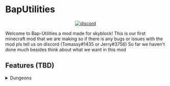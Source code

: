 # BapUtilities
<p align="center">
  <a href="https://discord.gg/HzheJutA" target="_blank">
    <img alt="discord" src="https://global-uploads.webflow.com/5e157548d6f7910beea4e2d6/62a07b53139aec4c1fd07771_discord-logo.png" />
  </a>
</p>

Welcome to Bap-Utilities a mod made for skyblock!
This is our first minecraft mod that we are making so if there is any bugs or issues with the mod pls tell us on discord (Tomassy#1435 or Jerry#3756)
So far we haven't done much besides think about what we want in this mod

## Features (TBD)

<details>
  <summary>Dungeons</summary>
  
- Trust feature to let other players take your own party if you go afk 
- Better dragon name in the m7 boss fight (might not happen because there is already a sbe/skytils feature that let you do this
- Display dragon hp
- Display dungeon secret route (might not happen or will take a really long time to make) 
